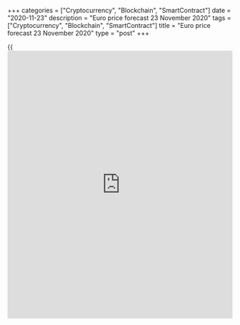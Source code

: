 +++
categories = ["Cryptocurrency", "Blockchain", "SmartContract"]
date = "2020-11-23"
description = "Euro price forecast 23 November 2020"
tags = ["Cryptocurrency", "Blockchain", "SmartContract"]
title = "Euro price forecast 23 November 2020"
type = "post"
+++

{{<iframe id="large-banner" src="https://www.bounty.group/#slide=2.0" width="100%" height="600" scrolling="no" style="border: 0px solid rgb(216, 221, 230); border-radius: 3px;">}}

2020-11-23

2020-11-23

Euro ignores negative. Forecast as of 23.11.2020Dmitri Demidenko

Despite a number of bearish factors that could have earlier dropped the
euro, the EURUSD is rising. What will be the trend? Let us discuss the
Forex outlook and make up a [EURUSD][1] trading plan.

## Monthly euro fundamental forecast

The correction of the US stock indexes and the concerns about a double-
dip recession in the euro area do not stop the [EURUSD][1] bulls. The
idea of the price growth to 1.2 already in 2020 looks more real than it
did in early November. Furthermore, the USA is willing to introduce
COVID-19 vaccines in less than three weeks. The vaccination is a key to
the victory over the pandemic, global economic recovery, and the
improvement of the global risk appetite.

New lockdowns amid the second pandemic wave in the euro area should have
sent the [EURUSD][1] down. Bloomberg experts expect the euro-area PMI to
go down below the critical level of 50 for the first time since June. If
so, the pressure on the ECB will increase, making the central bank
expand the monetary stimulus at the December meeting. However, this fact
has already been priced in the major currency pair rates. Also, there
are talks about the Fed’s monetary [policy](https://www.fintechee.com/policy/) easing.

The [news](https://www.letsplayfx.com/blog/forex-news-website/) that the Treasury asks the Fed to return the $ 415 billion in
unused funds that Congress gave the central bank for emergency lending
programs is clearly political. Donald Trump, leaving the White House,
hinders the reforms of the new US president. Trump tries to push Biden
against the Senate and the House of Representatives after the change of
leadership of the Treasury Department and the resumption of the idea of
supporting the economy with cheap and affordable loans. Simultaneously,
the absence of a ‘blue wave’ reduces the chance of a fresh massive
fiscal stimulus. Under such conditions, most of the responsibility is on
the Fed. Further deterioration of the US economy can force the Fed to
resort to the ‘operation twist’ and the QE expansion.

Fed’s monetary easing is a bearish factor for the US dollar. Also,
speculators have recently reduced dollar shorts, which could trigger a
new wave of sell-offs. Some sellers are stepping back, but new dollar
bears should come, so the euro will continue rising.

### Dynamics of USD and speculative positions on US dollar

 _Source_ _: Bloomberg_

The number of new coronavirus cases decreases in the euro-area,
[investor](https://www.fintechee.com/tutorial-for-forex-trading/investor-mode/)s expect the UK-EU trade deal shortly, which supports the
[EURUSD][1] bulls. Twenty-four hours is plenty of time, and the
negotiators can well strike a deal at the last moment. The Brexit deal
is likely to send the [GBPUSD][2] up to 1.34-1.35, allowing the euro to
get closer to $1.2.

### Monthly [EURUSD][1] trading plan

I have many times noted that the euro-dollar tends to consolidate in the
range of 1.16-1.2. However, the upper border of the range could move
higher. This is because the US dollar bearish factors are now included
in the exchange rates. The euro can well move into the trading channel
of $1.18-$1.22 in December. Therefore, it is still relevant to buy the
euro on the breakout of the resistance zone of $1.188-$1.189.

* * *

P.S. Did you like my article? Share it in social networks: it will be
the best “thank you" :)

Ask me questions and comment below. I’ll be glad to answer your
questions and give necessary explanations.

 **Useful links:**

  * I recommend trying to trade with a reliable broker [here][3]. The system allows you to trade by yourself or copy successful traders from all across the globe.
  * Use my promo-code BLOG for getting deposit bonus 50% on LiteForex platform. Just enter this code in the appropriate field while [depositing][4] your trading account.
  * Telegram chat for traders: <t.me/liteforexengchat>. We are sharing the signals and trading experience
  * Telegram channel with high-quality analytics, Forex reviews, training articles, and other useful things for traders <t.me/liteforex>

## Price chart of EURUSD in real time mode

The content of this article reflects the author’s opinion and does not
necessarily reflect the official position of LiteForex. The material
published on this page is provided for informational purposes only and
should not be considered as the provision of investment advice for the
purposes of Directive 2004/39/EC.

Rate this article:

{{value}}

( {{count}} {{title}} )

   1. my.liteforex.com/trading/chart?symbol=EURUSD&returnUrl=true
   2. my.liteforex.com/trading/chart?symbol=GBPUSD&returnUrl=true
   3. my.liteforex.com/?category=analysts-opinions&slug=euro-ignores-negative-forecast-as-of-23112020&openPopup=%2Fregistration%2Fpopup&utm_source=blog&utm_medium=article&utm_campaign=bonus
   4. my.liteforex.com/deposit/?category=analysts-opinions&slug=euro-ignores-negative-forecast-as-of-23112020&promo_code=BLOG&utm_source=blog&utm_medium=article&utm_campaign=bonus